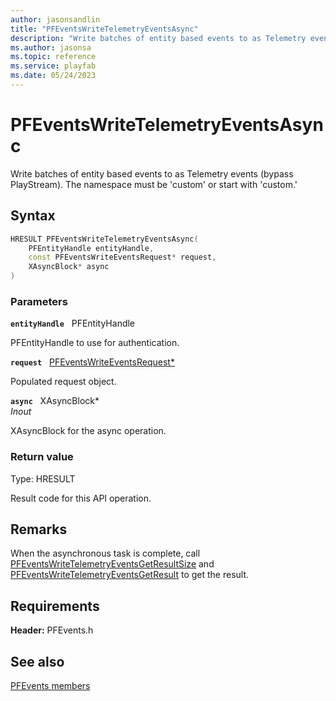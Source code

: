 ```yaml
---
author: jasonsandlin
title: "PFEventsWriteTelemetryEventsAsync"
description: "Write batches of entity based events to as Telemetry events (bypass PlayStream). The namespace must be 'custom' or start with 'custom.'"
ms.author: jasonsa
ms.topic: reference
ms.service: playfab
ms.date: 05/24/2023
---
```


# PFEventsWriteTelemetryEventsAsync  

Write batches of entity based events to as Telemetry events (bypass PlayStream). The namespace must be 'custom' or start with 'custom.'  

## Syntax  
  
```cpp
HRESULT PFEventsWriteTelemetryEventsAsync(  
    PFEntityHandle entityHandle,  
    const PFEventsWriteEventsRequest* request,  
    XAsyncBlock* async  
)  
```  
  
### Parameters  
  
**`entityHandle`** &nbsp; PFEntityHandle  
  
PFEntityHandle to use for authentication.  
  
**`request`** &nbsp; [PFEventsWriteEventsRequest*](../../pfeventstypes/structs/pfeventswriteeventsrequest.md)  
  
Populated request object.  
  
**`async`** &nbsp; XAsyncBlock*  
*_Inout_*  
  
XAsyncBlock for the async operation.  
  
  
### Return value
Type: HRESULT
  
Result code for this API operation.
  
## Remarks  
  
When the asynchronous task is complete, call [PFEventsWriteTelemetryEventsGetResultSize](pfeventswritetelemetryeventsgetresultsize.md) and [PFEventsWriteTelemetryEventsGetResult](pfeventswritetelemetryeventsgetresult.md) to get the result.
  
## Requirements  
  
**Header:** PFEvents.h
  
## See also  
[PFEvents members](../pfevents_members.md)  

  
  
